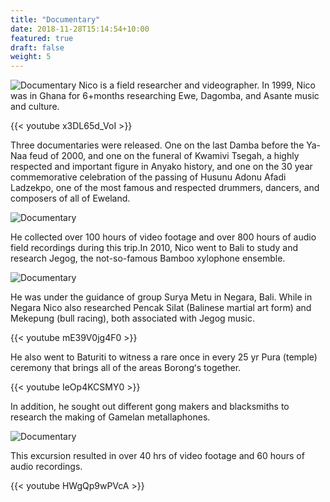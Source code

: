 ```yaml
---
title: "Documentary"
date: 2018-11-28T15:14:54+10:00
featured: true
draft: false
weight: 5
---
```

![Documentary](/images/documentary/mekepung.jpg)
Nico is a field researcher and videographer. In 1999, Nico was in Ghana for 6+months researching Ewe, Dagomba, and Asante music and culture. 

{{< youtube x3DL65d_VoI >}}<br>

Three documentaries were released. One on the last Damba before the Ya-Naa feud of 2000, and one on the funeral of Kwamivi Tsegah, a highly respected and important figure in Anyako history, and one on the 30 year commemorative celebration of the passing of Husunu Adonu Afadi Ladzekpo, one of the most famous and respected drummers, dancers, and composers of all of Eweland.

![Documentary](/images/documentary/metu.jpg)

He collected over 100 hours of video footage and over 800 hours of audio field recordings during this trip.In 2010, Nico went to Bali to study and research Jegog, the not-so-famous Bamboo xylophone ensemble.

![Documentary](/images/documentary/genderbars.jpg)

He was under the guidance of group Surya Metu in Negara, Bali. While in Negara Nico also researched Pencak Silat (Balinese martial art form) and Mekepung (bull racing), both associated with Jegog music.

{{< youtube mE39V0jg4F0 >}}<br>

He also went to Baturiti to witness a rare once in every 25 yr Pura (temple) ceremony that brings all of the areas Borongʻs together.

{{< youtube IeOp4KCSMY0 >}}<br>

In addition, he sought out different gong makers and blacksmiths to research the making of Gamelan metallaphones. 

![Documentary](/images/documentary/gong.jpg)

This excursion resulted in over 40 hrs of video footage and 60 hours of audio recordings.

{{< youtube HWgQp9wPVcA >}}